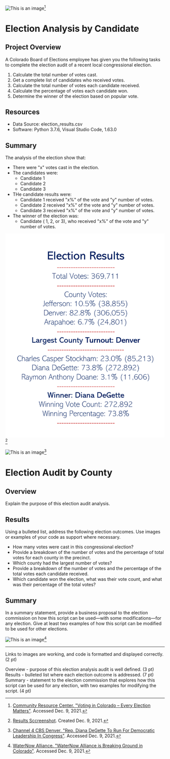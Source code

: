 ![This is an image](https://crcamerica.org/wp-content/uploads/COFlagMtns.jpg)[^1]
# Election Analysis by Candidate

## Project Overview 
A Colorado Board of Elections employee has given you the following tasks to complete the election audit of a recent local congressional election. 

1.	Calculate the total number of votes cast.
2.	Get a complete list of candidates who received votes.
3.	Calculate the total number of votes each candidate received.
4.	Calculate the percentage of votes each candidate won.
5.	Determine the winner of the election based on popular vote.

## Resources
-	Data Source: election_results.csv
-	Software: Python 3.7.6, Visual Studio Code, 1.63.0

## Summary 
The analysis of the election show that:
-	There were "x" votes cast in the election.
-	The candidates were:
    -	Candidate 1
    -	Candidate 2
    -	Candidate 3
-	THe candidate results were:
    -	Candidate 1 received "x%" of the vote and "y" number of votes.
    -	Candidate 2 received "x%" of the vote and "y" number of votes.
    -	Candidate 3 received "x%" of the vote and "y" number of votes.
-	The winner of the election was:
    -	Candidate ( 1, 2, or 3), who received "x%" of the vote and "y" number of votes.


![This is an image](https://github.com/CLHollis/Election_Analysis/blob/main/images/electionResults.PNG)[^2]

![This is an image](https://denver.cbslocal.com/wp-content/uploads/sites/15909806/2018/11/diana-degette.jpg?resize=620,349)[^3]

# Election Audit by County

## Overview 
Explain the purpose of this election audit analysis.

## Results
Using a bulleted list, address the following election outcomes. Use images or examples of your code as support where necessary.

- How many votes were cast in this congressional election?
- Provide a breakdown of the number of votes and the percentage of total votes for each county in the precinct.
- Which county had the largest number of votes?
- Provide a breakdown of the number of votes and the percentage of the total votes each candidate received.
- Which candidate won the election, what was their vote count, and what was their percentage of the total votes?

## Summary
In a summary statement, provide a business proposal to the election commission on how this script can be used—with some modifications—for any election. Give at least two examples of how this script can be modified to be used for other elections.

![This is an image](https://waternow.org/wp-content/uploads/2018/07/Denver.jpg)[^4]

[^1]: [Community Resource Center. "Voting in Colorado – Every Election Matters"](https://crcamerica.org/programs/participation-project/voter-registration-and-updating/). Accessed Dec. 9, 2021.
[^2]: [Results Sccreenshot](https://github.com/CLHollis/Election_Analysis/blob/main/images/electionResults.PNG). Created Dec. 9, 2021.
[^3]: [Channel 4 CBS Denver. "Rep. Diana DeGette To Run For Democratic Leadership In Congress"](https://denver.cbslocal.com/2018/11/07/diana-degette-democratic-whip-congress/). Accessed Dec. 9, 2021.
[^4]: [WaterNow Alliance. "WaterNow Alliance is Breaking Ground in Colorado"](https://waternow.org/2018/07/31/waternow-alliance-is-breaking-ground-in-colorado/). Accessed Dec. 9, 2021.
-----------------------------------------------------------------

Links to images are working, and code is formatted and displayed correctly. (2 pt)

Overview -  purpose of this election analysis audit is well defined. (3 pt)
Results -  bulleted list where each election outcome is addressed. (7 pt)
Summary - statement to the election commission that explores how this script can be used for any election, with two examples for modifying the script. (4 pt)


